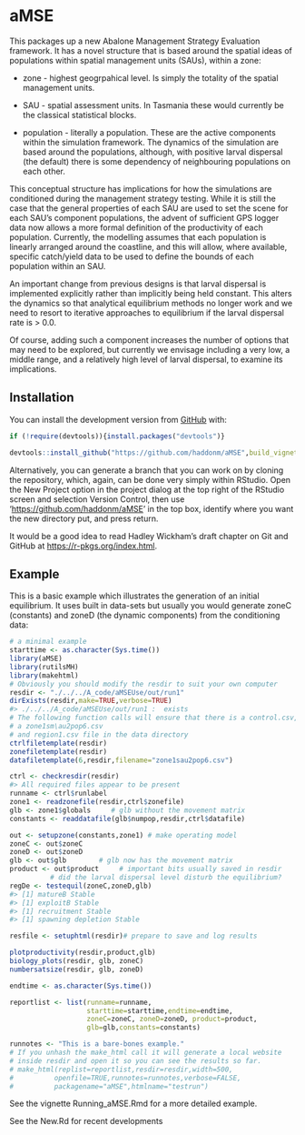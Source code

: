 
<!-- README.md is generated from README.Rmd. Please edit that file -->

# aMSE

<!-- badges: start -->

<!-- badges: end -->

This packages up a new Abalone Management Strategy Evaluation framework.
It has a novel structure that is based around the spatial ideas of
populations within spatial management units (SAUs), within a zone:

  - zone - highest geogrpahical level. Is simply the totality of the
    spatial management units.

  - SAU - spatial assessment units. In Tasmania these would currently be
    the classical statistical blocks.

  - population - literally a population. These are the active components
    within the simulation framework. The dynamics of the simulation are
    based around the populations, although, with positive larval
    dispersal (the default) there is some dependency of neighbouring
    populations on each other.

This conceptual structure has implications for how the simulations are
conditioned during the management strategy testing. While it is still
the case that the general properties of each SAU are used to set the
scene for each SAU’s component populations, the advent of sufficient GPS
logger data now allows a more formal definition of the productivity of
each population. Currently, the modelling assumes that each population
is linearly arranged around the coastline, and this will allow, where
available, specific catch/yield data to be used to define the bounds of
each population within an SAU.

An important change from previous designs is that larval dispersal is
implemented explicitly rather than implicitly being held constant. This
alters the dynamics so that analytical equilibrium methods no longer
work and we need to resort to iterative approaches to equilibrium if the
larval dispersal rate is \> 0.0.

Of course, adding such a component increases the number of options that
may need to be explored, but currently we envisage including a very low,
a middle range, and a relatively high level of larval dispersal, to
examine its implications.

## Installation

You can install the development version from
[GitHub](https://github.com/haddonm/aMSE) with:

``` r
if (!require(devtools)){install.packages("devtools")} 

devtools::install_github("https://github.com/haddonm/aMSE",build_vignettes = TRUE)
```

Alternatively, you can generate a branch that you can work on by cloning
the repository, which, again, can be done very simply within RStudio.
Open the New Project option in the project dialog at the top right of
the RStudio screen and selection Version Control, then use
‘<https://github.com/haddonm/aMSE>’ in the top box, identify where you
want the new directory put, and press return.

It would be a good idea to read Hadley Wickham’s draft chapter on Git
and GitHub at <https://r-pkgs.org/index.html>.

## Example

This is a basic example which illustrates the generation of an initial
equilibrium. It uses built in data-sets but usually you would generate
zoneC (constants) and zoneD (the dynamic components) from the
conditioning data:

``` r
# a minimal example
starttime <- as.character(Sys.time())
library(aMSE)
library(rutilsMH)
library(makehtml)
# Obviously you should modify the resdir to suit your own computer
resdir <- "./../../A_code/aMSEUse/out/run1"
dirExists(resdir,make=TRUE,verbose=TRUE)
#> ./../../A_code/aMSEUse/out/run1 :  exists
# The following function calls will ensure that there is a control.csv,
# a zone1sm\au2pop6.csv
# and region1.csv file in the data directory
ctrlfiletemplate(resdir)
zonefiletemplate(resdir)
datafiletemplate(6,resdir,filename="zone1sau2pop6.csv")

ctrl <- checkresdir(resdir)
#> All required files appear to be present
runname <- ctrl$runlabel
zone1 <- readzonefile(resdir,ctrl$zonefile)
glb <- zone1$globals     # glb without the movement matrix
constants <- readdatafile(glb$numpop,resdir,ctrl$datafile)

out <- setupzone(constants,zone1) # make operating model
zoneC <- out$zoneC
zoneD <- out$zoneD
glb <- out$glb        # glb now has the movement matrix
product <- out$product     # important bits usually saved in resdir
          # did the larval dispersal level disturb the equilibrium?
regDe <- testequil(zoneC,zoneD,glb)
#> [1] matureB Stable
#> [1] exploitB Stable
#> [1] recruitment Stable
#> [1] spawning depletion Stable

resfile <- setuphtml(resdir)# prepare to save and log results

plotproductivity(resdir,product,glb)
biology_plots(resdir, glb, zoneC)
numbersatsize(resdir, glb, zoneD)

endtime <- as.character(Sys.time())

reportlist <- list(runname=runname,
                   starttime=starttime,endtime=endtime,
                   zoneC=zoneC, zoneD=zoneD, product=product,
                   glb=glb,constants=constants)

runnotes <- "This is a bare-bones example."
# If you unhash the make_html call it will generate a local website 
# inside resdir and open it so you can see the results so far.
# make_html(replist=reportlist,resdir=resdir,width=500,
#          openfile=TRUE,runnotes=runnotes,verbose=FALSE,
#          packagename="aMSE",htmlname="testrun")
```

See the vignette Running\_aMSE.Rmd for a more detailed example.

See the New.Rd for recent developments

